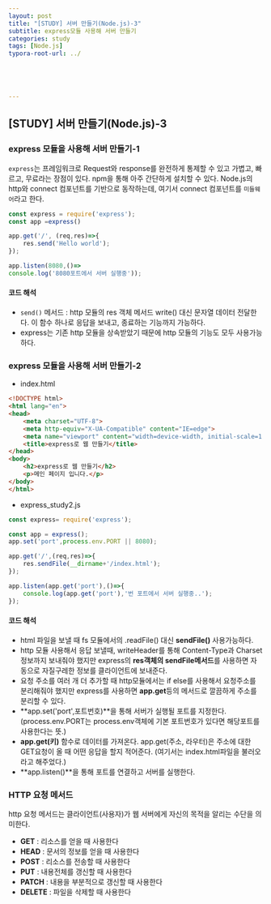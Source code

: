 ```yaml
---
layout: post
title: "[STUDY] 서버 만들기(Node.js)-3"
subtitle: express모듈 사용해 서버 만들기
categories: study
tags: [Node.js]
typora-root-url: ../





---
```




## [STUDY] 서버 만들기(Node.js)-3



### express 모듈을 사용해 서버 만들기-1

`express`는 프레임워크로 Request와 response를 완전하게 통제할 수 있고 가볍고, 빠르고, 무료라는 장점이 있다. npm을 통해 아주 간단하게 설치할 수 있다. Node.js의 http와 connect 컴포넌트를 기반으로 동작하는데, 여기서 connect 컴포넌트를 `미들웨어`라고 한다.

```javascript
const express = require('express');
const app =express()

app.get('/', (req,res)=>{
    res.send('Hello world');
});

app.listen(8080,()=>
console.log('8080포트에서 서버 실행중'));
```

#### 코드 해석

- `send()` 메서드 : http 모듈의 res 객체 메서드 write() 대신 문자열 데이터 전달한다. 이 함수 하나로 응답을 보내고, 종료하는 기능까지 가능하다.
- express는 기존 http 모듈을 상속받았기 때문에 http 모듈의 기능도 모두 사용가능하다.



### express 모듈을 사용해 서버 만들기-2

* index.html

```html
<!DOCTYPE html>
<html lang="en">
<head>
    <meta charset="UTF-8">
    <meta http-equiv="X-UA-Compatible" content="IE=edge">
    <meta name="viewport" content="width=device-width, initial-scale=1.0">
    <title>express로 웹 만들기</title>
</head>
<body>
    <h2>express로 웹 만들기</h2>
    <p>메인 페이지 입니다.</p>
</body>
</html>
```

* express_study2.js

```javascript
const express= require('express');

const app = express();
app.set('port',process.env.PORT || 8080);

app.get('/',(req,res)=>{
    res.sendFile(__dirname+'/index.html');
});

app.listen(app.get('port'),()=>{
    console.log(app.get('port'),'번 포트에서 서버 실행중..');
});
```

#### 코드 해석

- html 파일을 보낼 때 fs 모듈에서의 .readFile() 대신 **sendFile()** 사용가능하다.
- http 모듈 사용해서 응답 보낼때, writeHeader를 통해 Content-Type과 Charset정보까지 보내줘야 했지만 express의 **res객체의 sendFile메서드**를 사용하면 자동으로 자질구레한 정보를 클라이언트에 보내준다.
- 요청 주소를 여러 개 더 추가할 때 http모듈에서는 if else를 사용해서 요청주소를 분리해줘야 했지만 express를 사용하면 **app.get**등의 메서드로 깔끔하게 주소를 분리할 수 있다.
- **app.set('port',포트번호)**을 통해 서버가 실행될 포트를 지정한다. (process.env.PORT는 process.env객체에 기본 포트번호가 있다면 해당포트를 사용한다는 뜻.)
- **app.get(키)** 함수로 데이터를 가져온다. app.get(주소, 라우터)은 주소에 대한 GET요청이 올 때 어떤 응답을 할지 적어준다. (여기서는 index.html파일을 불러오라고 해주었다.)
- **app.listen()**을 통해 포트를 연결하고 서버를 실행한다.



### HTTP 요청 메서드

http 요청 메서드는 클라이언트(사용자)가 웹 서버에게 자신의 목적을 알리는 수단을 의미한다.

- **GET** : 리소스를 얻을 때 사용한다
- **HEAD** : 문서의 정보를 얻을 때 사용한다
- **POST** : 리소스를 전송할 때 사용한다
- **PUT** : 내용전체를 갱신할 때 사용한다
- **PATCH** : 내용을 부분적으로 갱신할 때 사용한다
- **DELETE** : 파일을 삭제할 때 사용한다

